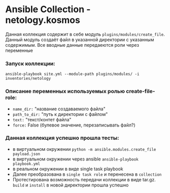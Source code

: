 # Ansible Collection - netology.kosmos

Данная коллекция содержит в себе модуль `plugins/modules/create_file`.
Данный модуль создаёт файл в указанной директории с указанным содержимым.
Все вводные данные передаеются роли через переменные

### Запуск коллекции:
``
ansible-playbook site.yml --module-path plugins/modules/ -i inventories/netology
``

### Описание переменных используемых ролью create-file-role:
   * `name_dir:` "название создаваемого файла"
   * `path_to_dir:` "путь к директории с файлом"
   * `text:` "текст/контет файла"
   * `force:` False (булевое значение, перезаписывать файл?)

### Данная коллекция успешно прошла тесты:

   * в виртуальном окружении 
    `python -m ansible.modules.create_file payload.json`
   * в виртуальном окружении через ansible
    `ansible-playbook playbook.yml`
   * в реальном окружении в виде single task playbook 
   * Далее преобразована в `single task role` и перенесена в `collection`
   * Протестирована возможность передачи коллекции в виде tar.gz. `build` и `install` в новой директории прошла успешно

